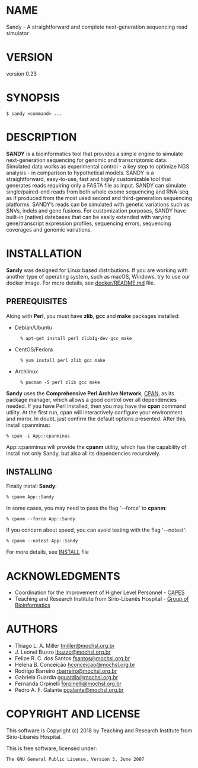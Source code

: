 # NAME

Sandy - A straightforward and complete next-generation sequencing read simulator

# VERSION

version 0.23

# SYNOPSIS

    $ sandy <command> ...

# DESCRIPTION

**SANDY** is a bioinformatics tool that provides a simple engine to simulate next-generation
sequencing for genomic and transcriptomic data. Simulated data works as experimental control
\- a key step to optimize NGS analysis - in comparison to hypothetical models. SANDY is a
straightforward, easy-to-use, fast and highly customizable tool that generates reads requiring
only a FASTA file as input. SANDY can simulate single/paired-end reads from both whole exome
sequencing and RNA-seq as if produced from the most used second and third-generation sequencing
platforms. SANDY’s reads can be simulated with genetic variations such as SNVs, indels and gene
fusions. For customization purposes, SANDY have built-in (native) databases that can be easily
extended with varying gene/transcript expression profiles, sequencing errors, sequencing
coverages and genomic variations.

# INSTALLATION

**Sandy** was designed for Linux based distributions. If you are working with another
type of operating system, such as macOS, Windows, try to use our docker image.
For more details, see [docker/README.md](https://github.com/galantelab/sandy/blob/master/docker/README.md)
file.

## PREREQUISITES

Along with **Perl**, you must have **zlib**, **gcc** and **make** packages installed:

- Debian/Ubuntu

        % apt-get install perl zlib1g-dev gcc make

- CentOS/Fedora

        % yum install perl zlib gcc make

- Archlinux

        % pacman -S perl zlib gcc make

**Sandy** uses the **Comprehensive Perl Archive Network**, [CPAN](https://www.cpan.org/), as its
package manager, which allows a good control over all dependencies needed.
If you have Perl installed, then you may have the **cpan** command utility. At the first run, cpan
will interactively configure your environment and mirror. In doubt, just confirm the default options
presented. After this, install cpanminus:

    % cpan -i App::cpanminus

App::cpanminus will provide the **cpanm** utility, which has the capability of install not only
Sandy, but also all its dependencies recursively.

## INSTALLING

Finally install **Sandy**:

    % cpanm App::Sandy

In some cases, you may need to pass the flag '--force' to **cpanm**:

    % cpanm --force App::Sandy

If you concern about speed, you can avoid testing with the flag '--notest':

    % cpanm --notest App::Sandy

For more details, see [INSTALL](https://github.com/galantelab/sandy/blob/master/INSTALL) file

# ACKNOWLEDGMENTS

- Coordination for the Improvement of Higher Level Personnel - [CAPES](http://www.capes.gov.br/)
- Teaching and Research Institute from Sírio-Libanês Hospital - [Group of Bioinformatics](https://www.bioinfo.mochsl.org.br/)

# AUTHORS

- Thiago L. A. Miller <tmiller@mochsl.org.br>
- J. Leonel Buzzo <lbuzzo@mochsl.org.br>
- Felipe R. C. dos Santos <fsantos@mochsl.org.br>
- Helena B. Conceição <hconceicao@mochsl.org.br>
- Rodrigo Barreiro <rbarreiro@mochsl.org.br>
- Gabriela Guardia <gguardia@mochsl.org.br>
- Fernanda Orpinelli <forpinelli@mochsl.org.br>
- Pedro A. F. Galante <pgalante@mochsl.org.br>

# COPYRIGHT AND LICENSE

This software is Copyright (c) 2018 by Teaching and Research Institute from Sírio-Libanês Hospital.

This is free software, licensed under:

    The GNU General Public License, Version 3, June 2007
